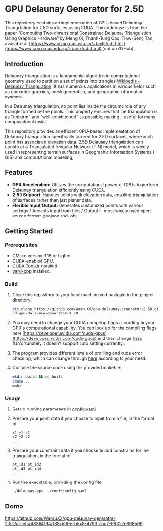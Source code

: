 # GPU Delaunay Generator for 2.5D

This repository contains an implementation of GPU-based Delaunay Triangulation for 2.5D surfaces using CUDA.
The codebase is from the paper "Computing Two-dimensional Constrained Delaunay Triangulation Using Graphics Hardware" by
Meng Qi, Thanh-Tung Cao, Tiow-Seng Tan, available
at [https://www.comp.nus.edu.sg/~tants/cdt.html](https://www.comp.nus.edu.sg/~tants/cdt.html) (not on GitHub).

## Introduction

Delaunay triangulation is a fundamental algorithm in computational geometry used to partition a set of points into
triangles [Wikipedia - Delaunay Triangulation](https://en.wikipedia.org/wiki/Delaunay_triangulation). It has numerous
applications in various fields such as computer graphics, mesh generation, and geographic
information systems.

In a Delaunay triangulation, no point lies inside the circumcircle of any triangle formed by the points. This property
ensures that the triangulation is as "uniform" and "well-conditioned" as possible, making it useful for many
computational tasks.

This repository provides an efficient GPU-based implementation of Delaunay triangulation specifically tailored for 2.5D
surfaces, where each point has associated elevation data. 2.5D Delaunay triangulation can construct a Triangulated
Irregular Network (TIN) model, which is widely used in representing terrain surfaces in Geographic Information Systems (
GIS) and computational modeling,

## Features

- **GPU Acceleration:** Utilizes the computational power of GPUs to perform Delaunay triangulation efficiently using
  CUDA.
- **2.5D Support:** Handles points with elevation data, enabling triangulation of surfaces rather than just planar data.
- **Flexible Input/Output:** Generates customized points with various settings / Accepts input from files / Output in
  most widely used open-source format .geojson and .obj.

## Getting Started

### Prerequisites

- CMake version 3.18 or higher.
- CUDA-enabled GPU.
- [CUDA Toolkit](https://docs.nvidia.com/cuda/cuda-installation-guide-linux/) installed.
- [yaml-cpp](https://github.com/jbeder/yaml-cpp) installed.

### Build

1. Clone this repository to your local machine and navigate to the project directory:
    ```bash
    git clone https://github.com/WanruXX/gpu-delaunay-generator-2.5D.git
    cd gpu-delaunay-generator-2.5D
    ```

2. You may need to change your CUDA compiling flags according to your GPU's computational capability. You can look
   up for the compiling flags here [https://developer.nvidia.com/cuda-gpus](https://developer.nvidia.com/cuda-gpus) and
   then change [here](https://github.com/WanruXX/gpu-delaunay-generator-2.5D/blob/main/CMakeLists.txt#L10) (Unfortunately it doesn't support auto setting currently).


3. The program provides different levels of profiling and cuda error checking, which can change through [here](https://github.com/WanruXX/gpu-delaunay-generator-2.5D/blob/main/CMakeLists.txt#L42) according to your need.


4. Compile the source code using the provided makefile:

    ```bash
    mkdir build && cd build
    cmake ..
    make
    ```

### Usage

1. Set up running parameters in [config.yaml](https://github.com/WanruXX/gpu-delaunay-generator-2.5D/blob/main/conf/config.yaml).


2. Prepare your point data if you choose to input from a file, in the format of
    ```
    x1 y1 z1
    x2 y2 z2
    ...
    ```
   

3. Prepare your constraint data if you choose to add constrains for the triangulation, in the format of
   ```
   pt_id1 pt_id2
   pt_id3 pt_id4
   ...
   ```
   

4. Run the executable, providing the config file:
    ```bash
    ./delaunay-app ../conf/config.yaml
    ```

## Demo

https://github.com/WanruXX/gpu-delaunay-generator-2.5D/assets/48364194/188c599e-b548-4793-abc7-99322e898599


